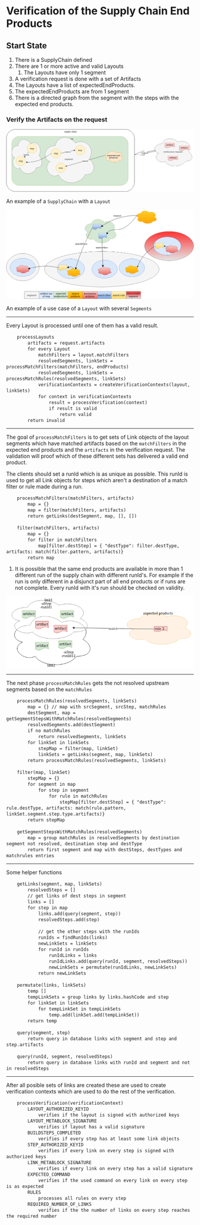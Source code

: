 # Verification of the Supply Chain End Products

## Start State

1. There is a SupplyChain defined
2. There are 1 or more active and valid Layouts
    1. The Layouts have only 1 segment
3. A verification request is done with a set of Artifacts
4. The Layouts have a list of expectedEndProducts.
5. The expectedEndProducts are from 1 segment
6. There is a directed graph from the segment with the steps with the expected end products.

### Verify the Artifacts on the request

![example](images/layout_example.png)

An example of a `SupplyChain` with a `Layout`

![layout with several segments](images/layout_with_several_segments.png)

An example of a use case of a `Layout` with several `Segments`

---
Every Layout is processed until one of them has a valid result.

```
    processLayouts
        artifacts = request.artifacts
        for every Layout
            matchFilters = layout.matchFilters
            resolvedSegments, linkSets = processMatchFilters(matchFilters, endProducts)
            resolvedSegments, linkSets = processMatchRules(resolvedSegments, linkSets)
            verificationContexts = createVerificationContexts(layout, linkSets)
            for context in verificationContexts
                result = processVerification(context)
                if result is valid
                    return valid
        return invalid
```
---
The goal of `processMatchFilters` is to get sets of Link objects of the layout segments which have matched artifacts based on the `matchFilters` in the expected end products and the `artifacts` in the verification request. The validation will proof which of these different sets has delivered a valid end product.

The clients should set a runId which is as unique as possible. This runId is used to get all Link objects for steps which aren't a destination of a match filter or rule made during a run.

```
    processMatchFilters(matchFilters, artifacts)
        map = {}
        map = filter(matchFilters, artifacts)
        return getLinks(destSegment, map, [], [])
                
    filter(matchFilters, artifacts)
        map = {}
        for filter in matchFilters
            map[filter.destStep] = { "destType": filter.destType, artifacts: match(filter.pattern, artifacts)}
        return map
```
1. It is possible that the same end products are available in more than 1 different run of the supply chain with different runId's. For example if the run is only different in a disjunct part of all end products or if runs are not complete. Every runId with it's run should be checked on validity.

![several rule id's](images/several_ruleids.png)

---
The next phase `processMatchRules` gets the not resolved upstream segments based on the `matchRules`

```
    processMatchRules(resolvedSegments, linkSets)
        map = {} // map with srcSegment, srcStep, matchRules
        destSegment, map = getSegmentStepsWithMatchRules(resolvedSegments)
        resolvedSegments.add(destSegment)
        if no matchRules
            return resolvedSegments, linkSets
        for linkSet in linkSets
            stepMap = filter(map, linkSet)
            linkSets = getLinks(segment, map, linkSets)
        return processMatchRules(resolvedSegments, linkSets)
                
    filter(map, linkSet)
        stepMap = {}
        for segment in map
            for step in segment
                for rule in matchRules
                    stepMap[filter.destStep] = { "destType": rule.destType, artifacts: match(rule.pattern, linkSet.segment.step.type.artifacts)}
        return stepMap
            
    getSegmentStepsWithMatchRules(resolvedSegments)
        map = group matchRules in resolvedSegments by destination segment not resolved, destination step and destType
        return first segment and map with destSteps, destTypes and matchrules entries
```
---
Some helper functions 

```
    getLinks(segment, map, linkSets)
        resolvedSteps = []
        // get links of dest steps in segment
        links = []
        for step in map
            links.add(query(segment, step))
            resolvedSteps.add(step)
                
            // get the other steps with the runIds
            runIds = findRunIds(links)
            newLinkSets = linkSets
            for runId in runIds
                runIdLinks = links
                runIdLinks.add(query(runId, segment, resolvedSteps))
                newLinkSets = permutate(runIdLinks, newLinkSets)
            return newLinkSets
            
    permutate(links, linkSets)
        temp []
        tempLinkSets = group links by links.hashCode and step
        for linkSet in linkSets
            for tempLinkSet in tempLinkSets
                temp.add(linkSet.add(tempLinkSet))
        return temp
                    
    query(segment, step)
        return query in database links with segment and step and step.artifacts
              
    query(runId, segment, resolvedSteps)
        return query in database links with runId and segment and not in resolvedSteps
```



---

After all posible sets of links are created these are used to create verification contexts which are used to do the rest of the verification.


```
    processVerification(verificationContext)
        LAYOUT_AUTHORIZED_KEYID
            verifies if the layout is signed with authorized keys 
        LAYOUT_METABLOCK_SIGNATURE
            verifies if layout has a valid signature        
        BUILDSTEPS_COMPLETED
            verifies if every step has at least some link objects
        STEP_AUTHORIZED_KEYID
            verifies if every link on every step is signed with authorized keys
        LINK_METABLOCK_SIGNATURE
            verifies if every link on every step has a valid signature
        EXPECTED_COMMAND
            verifies if the used command on every link on every step is as expected
        RULES
            processes all rules on every step
        REQUIRED_NUMBER_OF_LINKS
            verifies if the the number of links on every step reaches the required number
```
        
    
    

